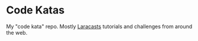# Code Katas

My "code kata" repo. Mostly [Laracasts](Laracasts) tutorials and challenges from around the web.